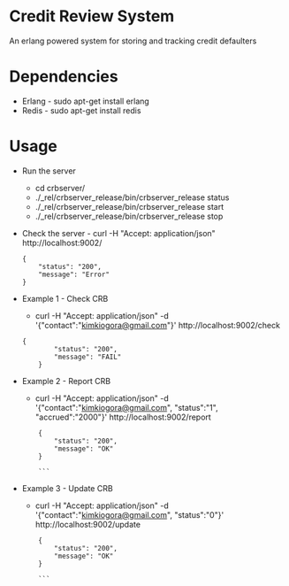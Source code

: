 # Credit Review System
An erlang powered system for storing and tracking credit defaulters

# Dependencies
* Erlang - sudo apt-get install erlang
* Redis - sudo apt-get install redis

# Usage
* Run the server
	* cd crbserver/
	* ./_rel/crbserver_release/bin/crbserver_release status
	* ./_rel/crbserver_release/bin/crbserver_release start
	* ./_rel/crbserver_release/bin/crbserver_release stop
* Check the server - curl -H "Accept: application/json" http://localhost:9002/
	
	```
	{
	    "status": "200",
   	    "message": "Error"
	}
	```

* Example 1 - Check CRB
	* curl -H "Accept: application/json" -d '{"contact":"kimkiogora@gmail.com"}' http://localhost:9002/check
	```
	{
            "status": "200",
            "message": "FAIL"
        }

	```

* Example 2 - Report CRB
	* curl -H "Accept: application/json" -d '{"contact":"kimkiogora@gmail.com", "status":"1", "accrued":"2000"}' http://localhost:9002/report
	```
        {
            "status": "200",
            "message": "OK"
        }

        ```

* Example 3 - Update CRB
	* curl -H "Accept: application/json" -d '{"contact":"kimkiogora@gmail.com", "status":"0"}' http://localhost:9002/update
	```
        {
            "status": "200",
            "message": "OK"
        }

        ```
